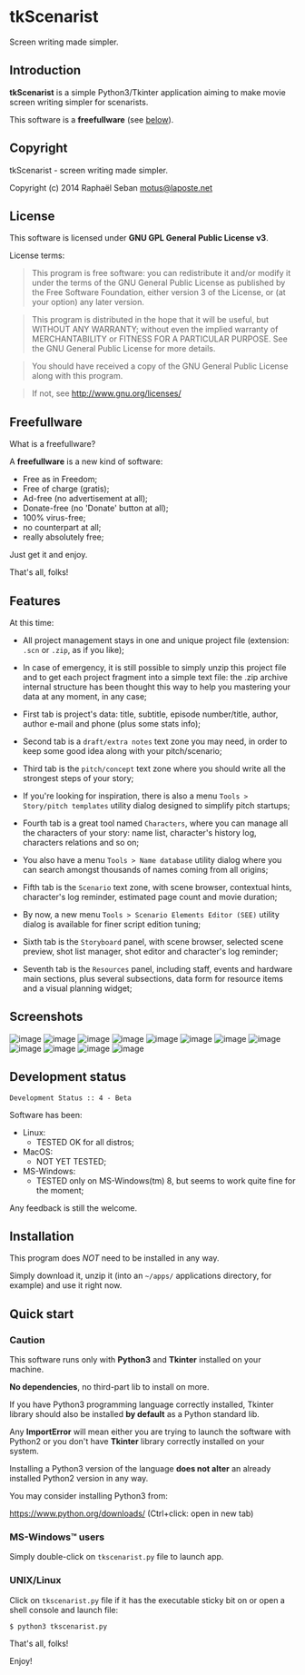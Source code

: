 # tkScenarist

Screen writing made simpler.


## Introduction

**tkScenarist** is a simple Python3/Tkinter application aiming to make
movie screen writing simpler for scenarists.

This software is a **freefullware** (see [below](#freefullware)).


## Copyright

tkScenarist - screen writing made simpler.

Copyright (c) 2014 Raphaël Seban <motus@laposte.net>


## License

This software is licensed under **GNU GPL General Public License v3**.

License terms:

> This program is free software: you can redistribute it and/or
modify it under the terms of the GNU General Public License as
published by the Free Software Foundation, either version 3 of the
License, or (at your option) any later version.

> This program is distributed in the hope that it will be useful,
but WITHOUT ANY WARRANTY; without even the implied warranty of
MERCHANTABILITY or FITNESS FOR A PARTICULAR PURPOSE. See the GNU
General Public License for more details.

> You should have received a copy of the GNU General Public License
along with this program.

> If not, see http://www.gnu.org/licenses/


## Freefullware

What is a freefullware?

A **freefullware** is a new kind of software:

* Free as in Freedom;
* Free of charge (gratis);
* Ad-free (no advertisement at all);
* Donate-free (no 'Donate' button at all);
* 100% virus-free;
* no counterpart at all;
* really absolutely free;

Just get it and enjoy.

That's all, folks!


## Features

At this time:

* All project management stays in one and unique project file
(extension: `.scn` or `.zip`, as if you like);

* In case of emergency, it is still possible to simply unzip this
project file and to get each project fragment into a simple text file:
the .zip archive internal structure has been thought this way to help
you mastering your data at any moment, in any case;

* First tab is project's data: title, subtitle, episode number/title,
author, author e-mail and phone (plus some stats info);

* Second tab is a `draft/extra notes` text zone you may need, in order
to keep some good idea along with your pitch/scenario;

* Third tab is the `pitch/concept` text zone where you should write all
the strongest steps of your story;

* If you're looking for inspiration, there is also a menu `Tools >
Story/pitch templates` utility dialog designed to simplify pitch
startups;

* Fourth tab is a great tool named `Characters`, where you can manage
all the characters of your story: name list, character's history log,
characters relations and so on;

* You also have a menu `Tools > Name database` utility dialog where you
can search amongst thousands of names coming from all origins;

* Fifth tab is the `Scenario` text zone, with scene browser, contextual
hints, character's log reminder, estimated page count and movie
duration;

* By now, a new menu `Tools > Scenario Elements Editor (SEE)` utility
dialog is available for finer script edition tuning;

* Sixth tab is the `Storyboard` panel, with scene browser, selected
scene preview, shot list manager, shot editor and character's log
reminder;

* Seventh tab is the `Resources` panel, including staff, events and
hardware main sections, plus several subsections, data form for
resource items and a visual planning widget;


## Screenshots

![image](https://raw.githubusercontent.com/tarball69/tkScenarist/master/images/screenshots/screenshot-001.png)
![image](https://raw.githubusercontent.com/tarball69/tkScenarist/master/images/screenshots/screenshot-002.png)
![image](https://raw.githubusercontent.com/tarball69/tkScenarist/master/images/screenshots/screenshot-003.png)
![image](https://raw.githubusercontent.com/tarball69/tkScenarist/master/images/screenshots/screenshot-004.png)
![image](https://raw.githubusercontent.com/tarball69/tkScenarist/master/images/screenshots/screenshot-005.png)
![image](https://raw.githubusercontent.com/tarball69/tkScenarist/master/images/screenshots/screenshot-006.png)
![image](https://raw.githubusercontent.com/tarball69/tkScenarist/master/images/screenshots/screenshot-007.png)
![image](https://raw.githubusercontent.com/tarball69/tkScenarist/master/images/screenshots/screenshot-008.png)
![image](https://raw.githubusercontent.com/tarball69/tkScenarist/master/images/screenshots/screenshot-009.png)
![image](https://raw.githubusercontent.com/tarball69/tkScenarist/master/images/screenshots/screenshot-010.png)
![image](https://raw.githubusercontent.com/tarball69/tkScenarist/master/images/screenshots/screenshot-011.png)
![image](https://raw.githubusercontent.com/tarball69/tkScenarist/master/images/screenshots/screenshot-012.png)


## Development status

    Development Status :: 4 - Beta

Software has been:

* Linux:
    * TESTED OK for all distros;
* MacOS:
    * NOT YET TESTED;
* MS-Windows:
    * TESTED only on MS-Windows(tm) 8, but seems to work quite fine for
    the moment;

Any feedback is still the welcome.


## Installation

This program does *NOT* need to be installed in any way.

Simply download it, unzip it (into an `~/apps/` applications directory,
for example) and use it right now.


## Quick start

### Caution

This software runs only with **Python3** and **Tkinter** installed
on your machine.

**No dependencies**, no third-part lib to install on more.

If you have Python3 programming language correctly installed, Tkinter
library should also be installed **by default** as a Python standard
lib.

Any **ImportError** will mean either you are trying to launch the
software with Python2 or you don't have **Tkinter** library correctly
installed on your system.

Installing a Python3 version of the language **does not alter** an
already installed Python2 version in any way.

You may consider installing Python3 from:

https://www.python.org/downloads/ (Ctrl+click: open in new tab)

### MS-Windows&trade; users

Simply double-click on `tkscenarist.py` file to launch app.

### UNIX/Linux

Click on `tkscenarist.py` file if it has the executable sticky bit on
or open a shell console and launch file:

    $ python3 tkscenarist.py

That's all, folks!

Enjoy!
